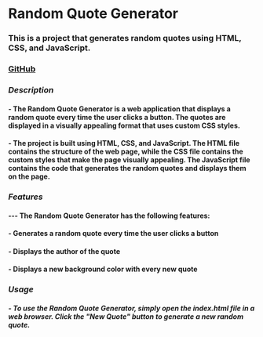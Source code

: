 # Random Quote Generator


### This is a project that generates random quotes using HTML, CSS, and JavaScript.

### [GitHub](https://github.com/tylercaillet/Quote_Generator)

### **_Description_**

####  - The Random Quote Generator is a web application that displays a random quote every time the user clicks a button. The quotes are displayed in a visually appealing format that uses custom CSS styles.

#### - The project is built using HTML, CSS, and JavaScript. The HTML file contains the structure of the web page, while the CSS file contains the custom styles that make the page visually appealing. The JavaScript file contains the code that generates the random quotes and displays them on the page.

### **_Features_**
####  --- The Random Quote Generator has the following features:

#### - Generates a random quote every time the user clicks a button
#### - Displays the author of the quote
#### - Displays a new background color with every new quote

### **_Usage_**
##### - To use the Random Quote Generator, simply open the index.html file in a web browser. Click the "New Quote" button to generate a new random quote.
